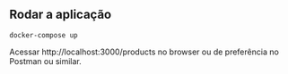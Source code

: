 ## Rodar a aplicação

```
docker-compose up
```

Acessar http://localhost:3000/products no browser ou de preferência no Postman ou similar.
